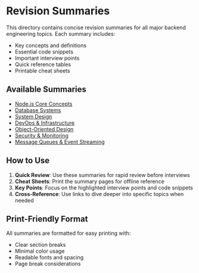 # Revision Summaries

This directory contains concise revision summaries for all major backend engineering topics. Each summary includes:

- Key concepts and definitions
- Essential code snippets
- Important interview points
- Quick reference tables
- Printable cheat sheets

## Available Summaries

- [Node.js Core Concepts](./nodejs-core-summary.md)
- [Database Systems](./databases-summary.md)
- [System Design](./system-design-summary.md)
- [DevOps & Infrastructure](./devops-summary.md)
- [Object-Oriented Design](./ood-summary.md)
- [Security & Monitoring](./security-monitoring-summary.md)
- [Message Queues & Event Streaming](./messaging-summary.md)

## How to Use

1. **Quick Review**: Use these summaries for rapid review before interviews
2. **Cheat Sheets**: Print the summary pages for offline reference
3. **Key Points**: Focus on the highlighted interview points and code snippets
4. **Cross-Reference**: Use links to dive deeper into specific topics when needed

## Print-Friendly Format

All summaries are formatted for easy printing with:
- Clear section breaks
- Minimal color usage
- Readable fonts and spacing
- Page break considerations